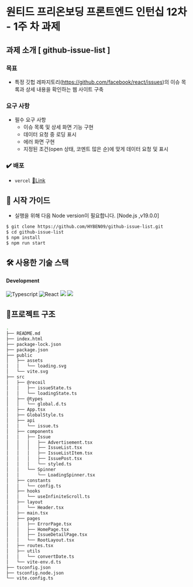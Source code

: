 # 원티드 프리온보딩 프론트엔드 인턴십 12차 - 1주 차 과제

## 과제 소개 [ github-issue-list ]

### 목표

- 특정 깃헙 레파지토리(https://github.com/facebook/react/issues)의 이슈 목록과 상세 내용을 확인하는 웹 사이트 구축

### 요구 사항

- 필수 요구 사항
    - 이슈 목록 및 상세 화면 기능 구현
    - 데이터 요청 중 로딩 표시
    - 에러 화면 구현
    - 지정된 조건(open 상태, 코멘트 많은 순)에 맞게 데이터 요청 및 표시
 
### ✔️ 배포
- ```vercel``` [🔗Link](https://github-issue-list-zeta.vercel.app/)

## 🛫 시작 가이드
- 실행을 위해 다음 Node version이 필요합니다. [Node.js ,v19.0.0]

 ```bash
$ git clone https://github.com/HYBEN09/github-issue-list.git
$ cd github-issue-list
$ npm install
$ npm run start
```

## 🛠️ 사용한 기술 스택
#### Development

![Typescript](https://img.shields.io/badge/Typescript-3366CC?style=for-the-badge&logo=Javascript&logoColor=black)
![React](https://img.shields.io/badge/React-20232A?style=for-the-badge&logo=react&logoColor=61DAFB)
<img src="https://img.shields.io/badge/styled components-DB7093?style=for-the-badge&logo=styled-components&logoColor=white"/>
<img src="https://img.shields.io/badge/recoil-CCCCFF?style=for-the-badge&logo=recoil&logoColor=white"/>

## 🌲프로젝트 구조
```bash
.
├── README.md
├── index.html
├── package-lock.json
├── package.json
├── public
│   ├── assets
│   │   └── loading.svg
│   └── vite.svg
├── src
│   ├── @recoil
│   │   ├── issueState.ts
│   │   └── loadingState.ts
│   ├── @types
│   │   └── global.d.ts
│   ├── App.tsx
│   ├── GlobalStyle.ts
│   ├── api
│   │   └── issue.ts
│   ├── components
│   │   ├── Issue
│   │   │   ├── Advertisement.tsx
│   │   │   ├── IssueList.tsx
│   │   │   ├── IssueListItem.tsx
│   │   │   ├── IssuePost.tsx
│   │   │   └── styled.ts
│   │   └── Spinner
│   │       └── LoadingSpinner.tsx
│   ├── constants
│   │   └── config.ts
│   ├── hooks
│   │   └── useInfiniteScroll.ts
│   ├── layout
│   │   └── Header.tsx
│   ├── main.tsx
│   ├── pages
│   │   ├── ErrorPage.tsx
│   │   ├── HomePage.tsx
│   │   ├── IssueDetailPage.tsx
│   │   └── RootLayout.tsx
│   ├── routes.tsx
│   ├── utils
│   │   └── convertDate.ts
│   └── vite-env.d.ts
├── tsconfig.json
├── tsconfig.node.json
└── vite.config.ts

```
